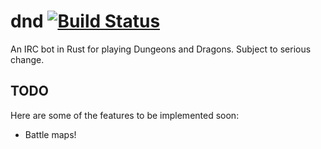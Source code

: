 # dnd [![Build Status](https://travis-ci.org/aatxe/dnd.svg?branch=master)](https://travis-ci.org/aatxe/dnd) #
An IRC bot in Rust for playing Dungeons and Dragons. Subject to serious change.

## TODO ##
Here are some of the features to be implemented soon:
* Battle maps!
